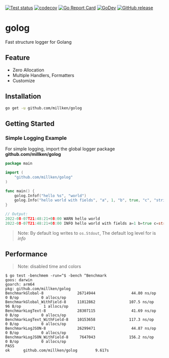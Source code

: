 [![Test status](https://github.com/millken/golog/actions/workflows/test.yml/badge.svg?branch=main)](https://github.com/millken/golog/actions?workflow=test)
[![codecov](https://codecov.io/gh/millken/golog/branch/main/graph/badge.svg?token=2JPTR7EmR5)](https://codecov.io/gh/millken/golog)
[![Go Report Card](https://goreportcard.com/badge/github.com/millken/golog)](https://goreportcard.com/report/github.com/millken/golog)
[![GoDev](https://img.shields.io/badge/go.dev-reference-007d9c?logo=go&logoColor=white)](https://pkg.go.dev/github.com/millken/golog)
[![GitHub release](https://img.shields.io/github/release/millken/golog.svg)](https://github.com/millken/golog/releases)
# golog
Fast structure logger for Golang

## Feature
  - Zero Allocation
  - Multiple Handlers, Formatters
  - Customize 

## Installation

```bash
go get -u github.com/millken/golog
```

## Getting Started

### Simple Logging Example

For simple logging, import the global logger package **github.com/millken/golog**

```go
package main

import (
    "github.com/millken/golog"
)

func main() {
    golog.Infof("hello %s", "world")
    golog.Info("hello world with fields", "a", 1, "b", true, "c", "string")
}

// Output: 
2022-08-07T21:48:21+08:00 WARN hello world
2022-08-07T21:48:21+08:00 INFO hello world with fields a=1 b=true c=string
```

> Note: By default log writes to `os.Stdout`, The default log level for is *info*

## Performance 
> Note: disabled time and colors

```
$ go test -benchmem -run=^$ -bench ^Benchmark
goos: darwin
goarch: arm64
pkg: github.com/millken/golog
BenchmarkGlobal-8               26714944                44.80 ns/op            0 B/op          0 allocs/op
BenchmarkGlobal_WithField-8     11012862               107.5 ns/op            96 B/op          1 allocs/op
BenchmarkLogText-8              28307115                41.69 ns/op            0 B/op          0 allocs/op
BenchmarkLogText_WithField-8    10153658               117.3 ns/op             0 B/op          0 allocs/op
BenchmarkLogJSON-8              26299471                44.87 ns/op            0 B/op          0 allocs/op
BenchmarkLogJSON_WithField-8     7647043               156.2 ns/op             0 B/op          0 allocs/op
PASS
ok      github.com/millken/golog        9.617s
```
